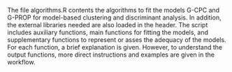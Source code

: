 The file algorithms.R contents the algorithms to fit the models G-CPC and G-PROP for model-based clustering and discriminant analysis. In addition, the external libraries needed are also loaded in the header. The script includes auxiliary functions, main functions for fitting the models, and supplementary functions to represent or asses the adequacy of the models. For each function, a brief explanation is given. However, to understand the output functions, more direct instructions and examples are given in the workflow. 
